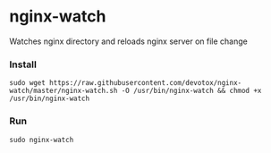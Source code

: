 # nginx-watch
Watches nginx directory and reloads nginx server on file change


### Install
`sudo wget https://raw.githubusercontent.com/devotox/nginx-watch/master/nginx-watch.sh -O /usr/bin/nginx-watch && chmod +x /usr/bin/nginx-watch`

### Run
`sudo nginx-watch`
